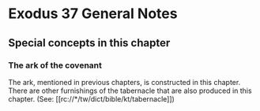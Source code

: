 # Exodus 37 General Notes
## Special concepts in this chapter

### The ark of the covenant
The ark, mentioned in previous chapters, is constructed in this chapter. There are other furnishings of the tabernacle that are also produced in this chapter. (See: [[rc://*/tw/dict/bible/kt/tabernacle]])